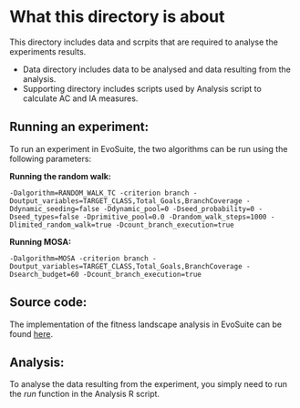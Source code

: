 


# What this directory is about
This directory includes data and scrpits that are required to analyse the experiments results. 

 - Data directory includes data to be analysed and data resulting from the analysis. 
 - Supporting directory includes scripts used by Analysis script to calculate AC and IA measures. 



## Running an experiment:

To run an experiment in EvoSuite, the two algorithms can be run using the following parameters:

**Running the random walk:**

    -Dalgorithm=RANDOM_WALK_TC -criterion branch -Doutput_variables=TARGET_CLASS,Total_Goals,BranchCoverage -Ddynamic_seeding=false -Ddynamic_pool=0 -Dseed_probability=0 -Dseed_types=false -Dprimitive_pool=0.0 -Drandom_walk_steps=1000 -Dlimited_random_walk=true -Dcount_branch_execution=true

**Running MOSA:**

    -Dalgorithm=MOSA -criterion branch -Doutput_variables=TARGET_CLASS,Total_Goals,BranchCoverage -Dsearch_budget=60 -Dcount_branch_execution=true



## Source code:

The implementation of the fitness landscape analysis in EvoSuite can be found [here](https://github.com/nasser-albunian/EvoSuite-FLA.git).

## Analysis:
To analyse the data resulting from the experiment, you simply need to run the *run* function in the Analysis R script. 

